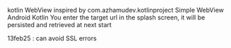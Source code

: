 kotlin WebView
inspired by com.azhamudev.kotlinproject
Simple WebView Android Kotlin
You enter the target url in the splash screen, it will be persisted and retrieved at next start

13feb25 : can avoid SSL errors
